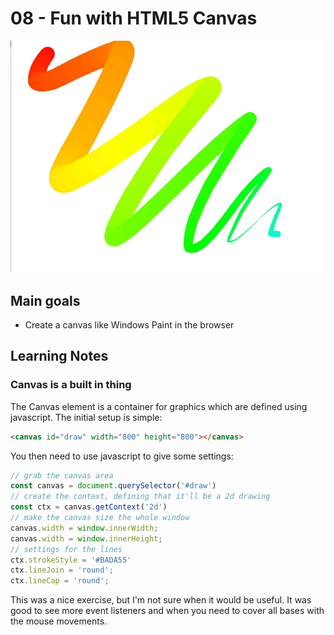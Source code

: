# 08 - Fun with HTML5 Canvas
![](./screenshot8.jpg)

## Main goals

- Create a canvas like Windows Paint in the browser

## Learning Notes
### Canvas is a built in thing
The Canvas element is a container for graphics which are defined using javascript. The initial setup is simple:
``` html
<canvas id="draw" width="800" height="800"></canvas>
```

You then need to use javascript to give some settings:
``` javascript
// grab the canvas area
const canvas = document.querySelector('#draw')
// create the context, defining that it'll be a 2d drawing
const ctx = canvas.getContext('2d')
// make the canvas size the whole window
canvas.width = window.innerWidth;
canvas.width = window.innerHeight;
// settings for the lines
ctx.strokeStyle = '#BADA55'
ctx.lineJoin = 'round';
ctx.lineCap = 'round';
```

This was a nice exercise, but I'm not sure when it would be useful. It was good to see more event listeners and when you need to cover all bases with the mouse movements.